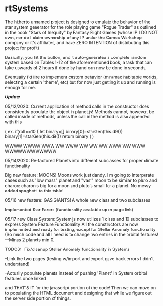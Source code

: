 # rtSystems

The hitherto unnamed project is designed to emulate the behavior of the star system generator for the role playing game "Rogue Trader" as outlined in the book "Stars of Inequity" by Fantasy Flight Games (whose IP I DO NOT own, nor do I claim ownership of any IP under the Games Workshop company or it's affiliates, and have ZERO INTENTION of distributing this project for profit)

Basically, you hit the button, and it auto-generates a complete random system based on Tables 1-12 of the aforementioned book, a task that can take upwards of 2 hours if done by hand can now be done in seconds. 

Eventually I'd like to implement custom behavior (min/max habitable worlds, selecting a certain 'theme', etc) but for now just getting it up and running is enough for me. 

***Update***

05/12/2020: Current application of method calls in the constructor does consistently populate the object in planet.js! Methods cannot, however, be called inside of methods, unless the call in the method is also appended with this 

(  ex. if(roll==10){
            let binary=[]
            binary[0]=starGen(this.d9())
            binary[1]=starGen(this.d9())
            return binary
        }                                )

WWWW          WWWW
 WWW    WW    WWW
   WW   WW   WW
    WWW WW WWW
   WWWWWWWWWWWW

05/14/2020: Re-factored Planets into different subclasses for proper climate functionality

Big new feature: 
MOONS! Moons work just dandy. I'm going to interperate cases such as "low mass" planet and "vast" moon to be similar to pluto and charon: charon's big for a moon and pluto's small for a planet. No messy added spaghetti to this table!

05/16 new feature:
GAS GIANTS! A whole new class and two subclasses

Implemented Star Farers (functionality available upon page link)

05/17 new Class System: 
System.js now utilizes 1 class and 10 subclasses to express System Feature Functionality
All the constructors are now implemented and ready for testing, except for Stellar Anomaly functionality
(So much code and all I need is to change two entries in the orbital features! --Minus 2 planets min 0) 

TODOS: 
-Fix/cleanup Stellar Anomaly functionality in Systems 

-Link the two pages (testing w/import and export gave back errors I didn't understand)

-Actually populate planets instead of pushing 'Planet' in System orbital features once linked


and THAT'S IT for the javascript portion of the code! Then we can move on to populating the HTML document and designing that while we figure out the server side portion of things. 


